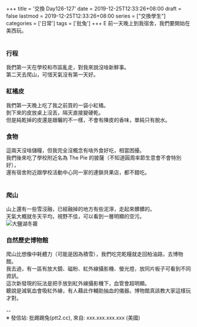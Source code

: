 +++
title = '交換 Day126-127'
date = 2019-12-25T12:33:26+08:00
draft = false
lastmod = 2019-12-25T12:33:26+08:00
series = ["交換學生"]
categories = ['日常']
tags = ['批兔']
+++
E 前一天晚上到我宿舍，我們要開始在美西玩。<br>
<br>
### 行程 
我們第一天在學校和市區亂走，對我來說沒啥新鮮事。<br>
第二天去爬山，可惜天氣沒有第一天好。<br>

### 紅橘皮 
我們第一天晚上吃了我之前買的一袋小紅橘。<br>
剝下來的皮放桌上沒丟，隔天直接變硬乾。<br>
但是純乾掉的皮還是跟曬的不一樣，不會有陳皮的香味，單純只有脫水。<br>
### 食物 
這兩天沒啥儲糧，但我完全沒概念有啥外食好吃，相當困擾。<br>
我們後來吃了學校附近名為 The Pie 的披薩（不知道圓周率節生意會不會特別好），<br>
還有宿舍附近跟學校活動中心同一家的連鎖貝果店，都不錯吃。<br>
<br>
### 爬山 
山上還有一些雪沒融，已經融掉的地方有些泥濘，走起來髒髒的。<br>
天氣大概就冬天平均，視野不佳，可以看到一層明顯的空污。<br>
![大鹽湖冬霧](/photos/salt-lake-city-mountains.jpg)
### 自然歷史博物館 
爬山比想像中耗體力（可能是因為積雪），我們吃完乾糧就走回柏油路，去博物館。<br>
我去過，有一區有放大鏡、磁粉、紅外線攝影機、螢光燈，放同片板子可看到不同資訊。<br>
這次新發現的玩法是把手放到紅外線攝影機下，血管會超明顯。<br>
聽說是減氧血會吸紅外線，有人藉此作輔助抽血的儀器。博物館真該教大家這樣玩才對。<br>
<br>
--<br>
※ 發信站: 批踢踢兔(ptt2.cc), 來自: xxx.xxx.xxx.xxx (美國)<br>
